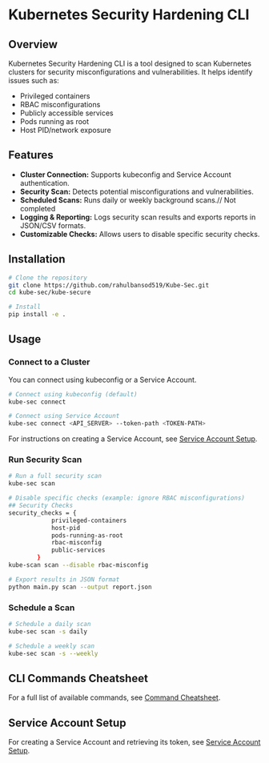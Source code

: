 # Kubernetes Security Hardening CLI

## Overview
Kubernetes Security Hardening CLI is a tool designed to scan Kubernetes clusters for security misconfigurations and vulnerabilities. It helps identify issues such as:

- Privileged containers
- RBAC misconfigurations
- Publicly accessible services
- Pods running as root
- Host PID/network exposure

## Features
- **Cluster Connection:** Supports kubeconfig and Service Account authentication.
- **Security Scan:** Detects potential misconfigurations and vulnerabilities.
- **Scheduled Scans:** Runs daily or weekly background scans.// Not completed
- **Logging & Reporting:** Logs security scan results and exports reports in JSON/CSV formats.
- **Customizable Checks:** Allows users to disable specific security checks.

## Installation

```sh
# Clone the repository
git clone https://github.com/rahulbansod519/Kube-Sec.git
cd kube-sec/kube-secure

# Install 
pip install -e .
```

## Usage

### Connect to a Cluster
You can connect using kubeconfig or a Service Account.

```sh
# Connect using kubeconfig (default)
kube-sec connect

# Connect using Service Account
kube-sec connect <API_SERVER> --token-path <TOKEN-PATH>
```

For instructions on creating a Service Account, see [Service Account Setup](https://github.com/rahulbansod519/Kube-Sec/blob/main/Service%20Account%20Setup.md).

### Run Security Scan

```sh
# Run a full security scan
kube-sec scan

# Disable specific checks (example: ignore RBAC misconfigurations)
## Security Checks
security_checks = {
            privileged-containers
            host-pid
            pods-running-as-root
            rbac-misconfig
            public-services
        }
kube-scan scan --disable rbac-misconfig

# Export results in JSON format
python main.py scan --output report.json
```

### Schedule a Scan

```sh
# Schedule a daily scan
kube-sec scan -s daily

# Schedule a weekly scan
kube-sec scan -s --weekly
```

## CLI Commands Cheatsheet
For a full list of available commands, see [Command Cheatsheet](COMMANDS.md).

## Service Account Setup
For creating a Service Account and retrieving its token, see [Service Account Setup](https://github.com/rahulbansod519/Kube-Sec/blob/main/Service%20Account%20Setup.md).




